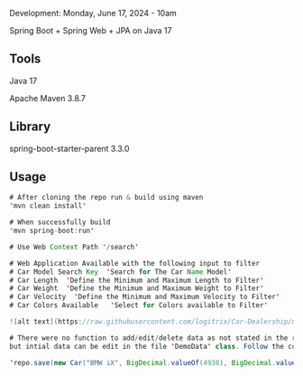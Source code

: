 Development: Monday, June 17, 2024 - 10am

Spring Boot + Spring Web + JPA on Java 17

## Tools
Java 17

Apache Maven 3.8.7

## Library

spring-boot-starter-parent 3.3.0



## Usage

```java
# After cloning the repo run & build using maven
'mvn clean install'

# When successfully build
'mvn spring-boot:run'

# Use Web Context Path '/search'

# Web Application Available with the following input to filter
# Car Model Search Key  'Search for The Car Name Model'
# Car Length  'Define the Minimum and Maximum Length to Filter'
# Car Weight  'Define the Minimum and Maximum Weight to Filter'
# Car Velocity  'Define the Minimum and Maximum Velocity to Filter'
# Car Colors Available   'Select for Colors available to Filter'

![alt text](https://raw.githubusercontent.com/logitrix/Car-Dealership/master/home_page_screen_capture.jpg)

# There were no function to add/edit/delete data as not stated in the requirement
but intial data can be edit in the file 'DemoData' class. Follow the code in the file.

'repo.save(new Car("BMW iX", BigDecimal.valueOf(4938), BigDecimal.valueOf(3200), BigDecimal.valueOf(160), "RED"));'



